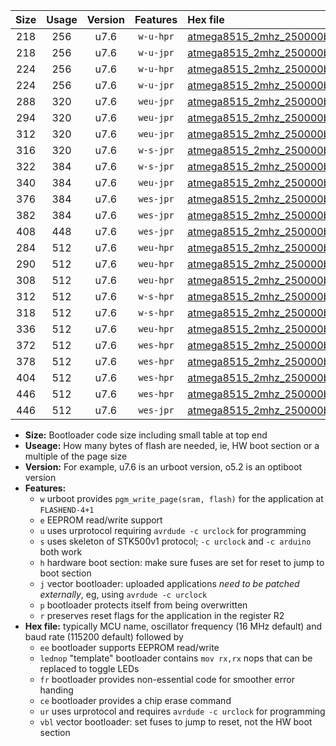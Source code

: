 |Size|Usage|Version|Features|Hex file|
|:-:|:-:|:-:|:-:|:--|
|218|256|u7.6|`w-u-hpr`|[atmega8515_2mhz_250000bps_ur.hex](https://raw.githubusercontent.com/stefanrueger/urboot/main/atmega8515_2mhz_250000bps_ur.hex)|
|218|256|u7.6|`w-u-jpr`|[atmega8515_2mhz_250000bps_ur_vbl.hex](https://raw.githubusercontent.com/stefanrueger/urboot/main/atmega8515_2mhz_250000bps_ur_vbl.hex)|
|224|256|u7.6|`w-u-hpr`|[atmega8515_2mhz_250000bps_lednop_ur.hex](https://raw.githubusercontent.com/stefanrueger/urboot/main/atmega8515_2mhz_250000bps_lednop_ur.hex)|
|224|256|u7.6|`w-u-jpr`|[atmega8515_2mhz_250000bps_lednop_ur_vbl.hex](https://raw.githubusercontent.com/stefanrueger/urboot/main/atmega8515_2mhz_250000bps_lednop_ur_vbl.hex)|
|288|320|u7.6|`weu-jpr`|[atmega8515_2mhz_250000bps_ee_ur_vbl.hex](https://raw.githubusercontent.com/stefanrueger/urboot/main/atmega8515_2mhz_250000bps_ee_ur_vbl.hex)|
|294|320|u7.6|`weu-jpr`|[atmega8515_2mhz_250000bps_ee_lednop_ur_vbl.hex](https://raw.githubusercontent.com/stefanrueger/urboot/main/atmega8515_2mhz_250000bps_ee_lednop_ur_vbl.hex)|
|312|320|u7.6|`weu-jpr`|[atmega8515_2mhz_250000bps_ee_lednop_fr_ur_vbl.hex](https://raw.githubusercontent.com/stefanrueger/urboot/main/atmega8515_2mhz_250000bps_ee_lednop_fr_ur_vbl.hex)|
|316|320|u7.6|`w-s-jpr`|[atmega8515_2mhz_250000bps_vbl.hex](https://raw.githubusercontent.com/stefanrueger/urboot/main/atmega8515_2mhz_250000bps_vbl.hex)|
|322|384|u7.6|`w-s-jpr`|[atmega8515_2mhz_250000bps_lednop_vbl.hex](https://raw.githubusercontent.com/stefanrueger/urboot/main/atmega8515_2mhz_250000bps_lednop_vbl.hex)|
|340|384|u7.6|`weu-jpr`|[atmega8515_2mhz_250000bps_ee_lednop_fr_ce_ur_vbl.hex](https://raw.githubusercontent.com/stefanrueger/urboot/main/atmega8515_2mhz_250000bps_ee_lednop_fr_ce_ur_vbl.hex)|
|376|384|u7.6|`wes-jpr`|[atmega8515_2mhz_250000bps_ee_vbl.hex](https://raw.githubusercontent.com/stefanrueger/urboot/main/atmega8515_2mhz_250000bps_ee_vbl.hex)|
|382|384|u7.6|`wes-jpr`|[atmega8515_2mhz_250000bps_ee_lednop_vbl.hex](https://raw.githubusercontent.com/stefanrueger/urboot/main/atmega8515_2mhz_250000bps_ee_lednop_vbl.hex)|
|408|448|u7.6|`wes-jpr`|[atmega8515_2mhz_250000bps_ee_lednop_fr_vbl.hex](https://raw.githubusercontent.com/stefanrueger/urboot/main/atmega8515_2mhz_250000bps_ee_lednop_fr_vbl.hex)|
|284|512|u7.6|`weu-hpr`|[atmega8515_2mhz_250000bps_ee_ur.hex](https://raw.githubusercontent.com/stefanrueger/urboot/main/atmega8515_2mhz_250000bps_ee_ur.hex)|
|290|512|u7.6|`weu-hpr`|[atmega8515_2mhz_250000bps_ee_lednop_ur.hex](https://raw.githubusercontent.com/stefanrueger/urboot/main/atmega8515_2mhz_250000bps_ee_lednop_ur.hex)|
|308|512|u7.6|`weu-hpr`|[atmega8515_2mhz_250000bps_ee_lednop_fr_ur.hex](https://raw.githubusercontent.com/stefanrueger/urboot/main/atmega8515_2mhz_250000bps_ee_lednop_fr_ur.hex)|
|312|512|u7.6|`w-s-hpr`|[atmega8515_2mhz_250000bps.hex](https://raw.githubusercontent.com/stefanrueger/urboot/main/atmega8515_2mhz_250000bps.hex)|
|318|512|u7.6|`w-s-hpr`|[atmega8515_2mhz_250000bps_lednop.hex](https://raw.githubusercontent.com/stefanrueger/urboot/main/atmega8515_2mhz_250000bps_lednop.hex)|
|336|512|u7.6|`weu-hpr`|[atmega8515_2mhz_250000bps_ee_lednop_fr_ce_ur.hex](https://raw.githubusercontent.com/stefanrueger/urboot/main/atmega8515_2mhz_250000bps_ee_lednop_fr_ce_ur.hex)|
|372|512|u7.6|`wes-hpr`|[atmega8515_2mhz_250000bps_ee.hex](https://raw.githubusercontent.com/stefanrueger/urboot/main/atmega8515_2mhz_250000bps_ee.hex)|
|378|512|u7.6|`wes-hpr`|[atmega8515_2mhz_250000bps_ee_lednop.hex](https://raw.githubusercontent.com/stefanrueger/urboot/main/atmega8515_2mhz_250000bps_ee_lednop.hex)|
|404|512|u7.6|`wes-hpr`|[atmega8515_2mhz_250000bps_ee_lednop_fr.hex](https://raw.githubusercontent.com/stefanrueger/urboot/main/atmega8515_2mhz_250000bps_ee_lednop_fr.hex)|
|446|512|u7.6|`wes-hpr`|[atmega8515_2mhz_250000bps_ee_lednop_fr_ce.hex](https://raw.githubusercontent.com/stefanrueger/urboot/main/atmega8515_2mhz_250000bps_ee_lednop_fr_ce.hex)|
|446|512|u7.6|`wes-jpr`|[atmega8515_2mhz_250000bps_ee_lednop_fr_ce_vbl.hex](https://raw.githubusercontent.com/stefanrueger/urboot/main/atmega8515_2mhz_250000bps_ee_lednop_fr_ce_vbl.hex)|

- **Size:** Bootloader code size including small table at top end
- **Useage:** How many bytes of flash are needed, ie, HW boot section or a multiple of the page size
- **Version:** For example, u7.6 is an urboot version, o5.2 is an optiboot version
- **Features:**
  + `w` urboot provides `pgm_write_page(sram, flash)` for the application at `FLASHEND-4+1`
  + `e` EEPROM read/write support
  + `u` uses urprotocol requiring `avrdude -c urclock` for programming
  + `s` uses skeleton of STK500v1 protocol; `-c urclock` and `-c arduino` both work
  + `h` hardware boot section: make sure fuses are set for reset to jump to boot section
  + `j` vector bootloader: uploaded applications *need to be patched externally*, eg, using `avrdude -c urclock`
  + `p` bootloader protects itself from being overwritten
  + `r` preserves reset flags for the application in the register R2
- **Hex file:** typically MCU name, oscillator frequency (16 MHz default) and baud rate (115200 default) followed by
  + `ee` bootloader supports EEPROM read/write
  + `lednop` "template" bootloader contains `mov rx,rx` nops that can be replaced to toggle LEDs
  + `fr` bootloader provides non-essential code for smoother error handing
  + `ce` bootloader provides a chip erase command
  + `ur` uses urprotocol and requires `avrdude -c urclock` for programming
  + `vbl` vector bootloader: set fuses to jump to reset, not the HW boot section
